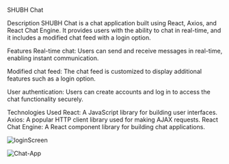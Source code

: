 SHUBH Chat

Description
SHUBH Chat is a chat application built using React, Axios, and React Chat Engine. It provides users with the ability to chat in real-time, and it includes a modified chat feed with a login option.


Features
Real-time chat: Users can send and receive messages in real-time, enabling instant communication.

Modified chat feed: The chat feed is customized to display additional features such as a login option.

User authentication: Users can create accounts and log in to access the chat functionality securely.

Technologies Used
React: A JavaScript library for building user interfaces.
Axios: A popular HTTP client library used for making AJAX requests.
React Chat Engine: A React component library for building chat applications.

![loginScreen](https://github.com/Shubh2597/shubh_chat/assets/115364772/5daa8db0-345d-4f9c-89b5-1cd23d9a022e)

![Chat-App](https://github.com/Shubh2597/shubh_chat/assets/115364772/c90b7f4e-9d33-4dac-bf3b-f490ac17457b)



